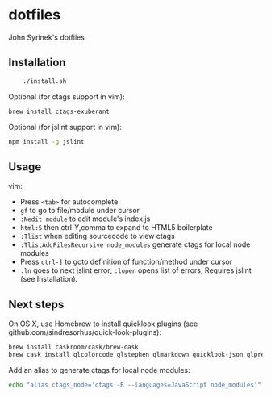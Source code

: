 # dotfiles
John Syrinek's dotfiles

## Installation
```sh
    ./install.sh
```

Optional (for ctags support in vim):
```sh
brew install ctags-exuberant
```

Optional (for jslint support in vim):
```sh
npm install -g jslint
```

## Usage
vim:
* Press `<tab>` for autocomplete
* `gf` to go to file/module under cursor
* `:Nedit module` to edit module's index.js
* `html:5` then ctrl-Y,comma to expand to HTML5 boilerplate
* `:Tlist` when editing sourcecode to view ctags
* `:TlistAddFilesRecursive node_modules` generate ctags for local node modules
* Press `ctrl-]` to goto definition of function/method under cursor
* `:ln` goes to next jslint error; `:lopen` opens list of errors; Requires jslint (see Installation).

## Next steps
On OS X, use Homebrew to install quicklook plugins (see github.com/sindresorhus/quick-look-plugins): 
```sh
brew install caskroom/cask/brew-cask
brew cask install qlcolorcode qlstephen qlmarkdown quicklook-json qlprettypatch quicklook-csv betterzipql qlimagesize webpquicklook suspicious-package
```

Add an alias to generate ctags for local node modules:
```sh
echo "alias ctags_node='ctags -R --languages=JavaScript node_modules'" >> ~/.profile
```
